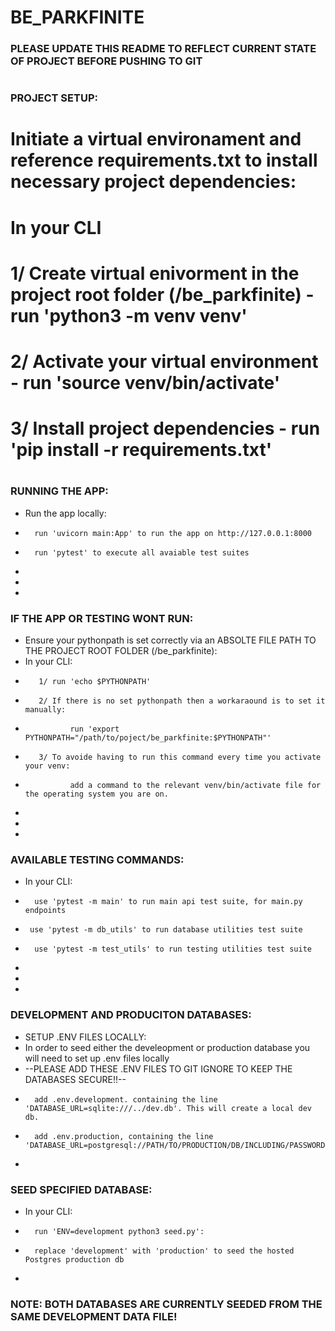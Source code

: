 # BE_PARKFINITE
### PLEASE UPDATE THIS README TO REFLECT CURRENT STATE OF PROJECT BEFORE PUSHING TO GIT
#
### PROJECT SETUP:
# Initiate a virtual environament and reference requirements.txt to install necessary project dependencies:
# In your CLI 
#       1/ Create virtual enivorment in the project root folder (/be_parkfinite) - run 'python3 -m venv venv'
#       2/ Activate your virtual environment - run 'source venv/bin/activate' 
#       3/ Install project dependencies - run 'pip install -r requirements.txt'
#
### RUNNING THE APP:
* Run the app locally:
*       run 'uvicorn main:App' to run the app on http://127.0.0.1:8000
*       run 'pytest' to execute all avaiable test suites
*      
*
*         
### IF THE APP OR TESTING WONT RUN:
* Ensure your pythonpath is set correctly via an ABSOLTE FILE PATH TO THE PROJECT ROOT FOLDER (/be_parkfinite):
* In your CLI:
*        1/ run 'echo $PYTHONPATH'
*        2/ If there is no set pythonpath then a workaraound is to set it manually: 
*               run 'export PYTHONPATH="/path/to/poject/be_parkfinite:$PYTHONPATH"'
*        3/ To avoide having to run this command every time you activate your venv: 
*               add a command to the relevant venv/bin/activate file for the operating system you are on.
*
*
*
### AVAILABLE TESTING COMMANDS:
* In your CLI:
*       use 'pytest -m main' to run main api test suite, for main.py endpoints
*      use 'pytest -m db_utils' to run database utilities test suite
*       use 'pytest -m test_utils' to run testing utilities test suite
*
*
*
### DEVELOPMENT AND PRODUCITON DATABASES:
* SETUP .ENV FILES LOCALLY:
* In order to seed either the develeopment or production database you will need to set up .env files locally
* --PLEASE ADD THESE .ENV FILES TO GIT IGNORE TO KEEP THE DATABASES SECURE!!--
*       add .env.development. containing the line 'DATABASE_URL=sqlite:///../dev.db'. This will create a local dev db.
*       add .env.production, containing the line 'DATABASE_URL=postgresql://PATH/TO/PRODUCTION/DB/INCLUDING/PASSWORD/
*
### SEED SPECIFIED DATABASE:
* In your CLI:
*       run 'ENV=development python3 seed.py':
*       replace 'development' with 'production' to seed the hosted Postgres production db
* 
### NOTE: BOTH DATABASES ARE CURRENTLY SEEDED FROM THE SAME DEVELOPMENT DATA FILE!
